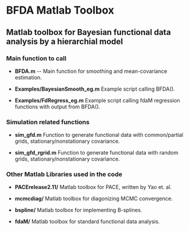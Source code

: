 BFDA Matlab Toolbox
===================

## Matlab toolbox for Bayesian functional data analysis by a hierarchial model

### Main function to call
- **BFDA.m**
-- Main function for smoothing and mean-covariance estimation.

- **Examples/BayesianSmooth_eg.m**
Example script calling BFDA().

- **Examples/FdRegress_eg.m**
Example script calling fdaM regression functions with output from BFDA().

### Simulation related functions
- **sim_gfd.m**
Function to generate functional data with common/partial grids, stationary/nonstationary covariance.

- **sim_gfd_rgrid.m**
Function to generate functional data with random grids, stationary/nonstationary covariance.

### Other Matlab Libraries used in the code
- **PACErelease2.11/**
Matlab toolbox for PACE, written by Yao et. al.

- **mcmcdiag/**
Matlab toolbox for diagonizing MCMC convergence.

- **bspline/**
Matlab toolbox for implementing B-splines.

- **fdaM/**
Matlab toolbox for standard functional data analysis.

